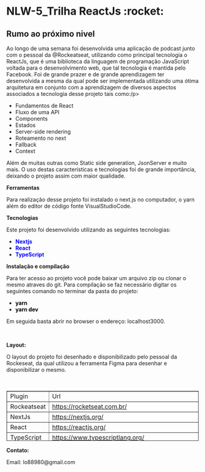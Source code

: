 <h1>NLW-5_Trilha ReactJs :rocket:</h1> 
<h2>Rumo ao pr&oacute;ximo nivel&nbsp;</h2>
<p>Ao longo de uma semana foi desenvolvida uma aplica&ccedil;&atilde;o de podcast junto com o pessoal da @Rockeatseat, utilizando como principal tecnologia o ReactJs, que &eacute; uma biblioteca da linguagem de programa&ccedil;&atilde;o JavaScript voltada para o desenvolvimento web, que tal tecnologia &eacute; mantida pelo Facebook. Foi de grande prazer e de grande aprendizagem ter desenvolvida a mesma da qual pode ser implementada utilizando uma &oacute;tima arquitetura em conjunto com a aprendizagem de diversos aspectos associados a tecnologia desse projeto tais como:/p&gt;</p>
<ul>
<li style="font-weight: 400;" aria-level="1"><span style="font-weight: 400;">Fundamentos de React</span></li>
<li style="font-weight: 400;" aria-level="1"><span style="font-weight: 400;">Fluxo de uma API</span></li>
<li style="font-weight: 400;" aria-level="1"><span style="font-weight: 400;">Components&nbsp;</span></li>
<li style="font-weight: 400;" aria-level="1"><span style="font-weight: 400;">Estados</span></li>
<li style="font-weight: 400;" aria-level="1"><span style="font-weight: 400;">Server-side rendering</span></li>
<li style="font-weight: 400;" aria-level="1"><span style="font-weight: 400;">Roteamento no next</span></li>
<li style="font-weight: 400;" aria-level="1"><span style="font-weight: 400;">Fallback</span></li>
<li style="font-weight: 400;" aria-level="1"><span style="font-weight: 400;">Context</span></li>
</ul>
<p><span style="font-weight: 400;">Al&eacute;m de muitas outras como Static side generation, JsonServer e muito mais. O uso destas caracter&iacute;sticas e tecnologias foi de grande import&acirc;ncia, deixando o projeto assim com maior qualidade.</span></p>
<p><strong>Ferramentas</strong></p>
<p><span style="font-weight: 400;">Para realiza&ccedil;&atilde;o desse projeto foi instalado o next.js no computador, o yarn al&eacute;m do editor de c&oacute;digo fonte VisualStudioCode.</span><strong>&nbsp;</strong></p>
<p><strong>Tecnologias</strong></p>
<p><span style="font-weight: 400;">Este projeto foi desenvolvido utilizando as seguintes tecnologias:</span></p>
<ul>
<li style="font-weight: 400;" aria-level="1"><strong><span style="color: #0000ff;">Nextjs</span></strong></li>
<li style="font-weight: 400;" aria-level="1"><strong><span style="color: #0000ff;">React</span></strong></li>
<li style="font-weight: 400;" aria-level="1"><strong><span style="color: #0000ff;">TypeScript</span></strong></li>
</ul>
<p><strong>Instala&ccedil;&atilde;o e compila&ccedil;&atilde;o</strong></p>
<p><span style="font-weight: 400;">Para ter acesso ao projeto voc&ecirc; pode baixar um arquivo zip ou clonar o mesmo atraves do git. Para compila&ccedil;&atilde;o se faz necess&aacute;rio digitar os seguintes comando no terminar da pasta do projeto:&nbsp;</span></p>
<ul>
<li style="font-weight: 400;" aria-level="1"><span style="color: #000000;"><strong>yarn</strong></span></li>
<li style="font-weight: 400;" aria-level="1"><span style="color: #000000;"><strong>yarn dev</strong></span></li>
</ul>
<p><span style="font-weight: 400;">Em seguida basta abrir no browser o endere&ccedil;o: localhost3000.</span></p>
<p>&nbsp;</p>
<p><strong>Layout:</strong></p>
<p><span style="font-weight: 400;">O layout do projeto foi desenhado e disponibilizado pelo pessoal da Rockeseat, da qual utilizou a ferramenta Figma para desenhar e disponibilizar o mesmo.</span></p>
<p>&nbsp;</p>
<table style="border-collapse: collapse; width: 100%; height: 131px;" border="1">
<tbody>
<tr style="height: 18px;">
<td style="width: 50%; height: 18px;">Plugin</td>
<td style="width: 50%; height: 18px;">Url</td>
</tr>
<tr style="height: 18px;">
<td style="width: 50%; height: 18px;">Rockeatseat</td>
<td style="width: 50%; height: 18px;"><a href="https://rocketseat.com.br/">https://rocketseat.com.br/</a></td>
</tr>
<tr style="height: 18px;">
<td style="width: 50%; height: 18px;">NextJs</td>
<td style="width: 50%; height: 18px;"><a href="https://nextjs.org/">https://nextjs.org/</a></td>
</tr>
<tr style="height: 18px;">
<td style="width: 50%; height: 18px;">React</td>
<td style="width: 50%; height: 18px;"><a href="https://reactjs.org/">https://reactjs.org/</a></td>
</tr>
<tr style="height: 18px;">
<td style="width: 50%; height: 18px;">TypeScript</td>
<td style="width: 50%; height: 18px;"><a href="https://www.typescriptlang.org/">https://www.typescriptlang.org/</a></td>
</tr>
<tr style="height: 18px;">
<td style="width: 50%; height: 41px;">Figma-layout</td>
<td style="width: 50%; height: 41px;"><a href="https://www.figma.com/file/UwFEntsHpHYJlHNQAQr4gA/Podcastr">https://www.figma.com/file/UwFEntsHpHYJlHNQAQr4gA/Podcastr</a></td>
</tr>
</tbody>
</table>
<p><strong>Contato:</strong></p>
<p>Email: lo88980@gmail.com</p>
